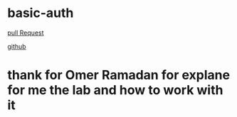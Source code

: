 # basic-auth

[pull Request]()

[github](https://github.com/naeemmusamh/basic-auth)

# thank for Omer Ramadan for explane for me the lab and how to work with it